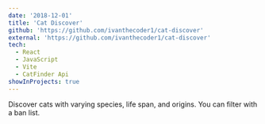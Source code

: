 ```yaml
---
date: '2018-12-01'
title: 'Cat Discover'
github: 'https://github.com/ivanthecoder1/cat-discover'
external: 'https://github.com/ivanthecoder1/cat-discover'
tech:
  - React
  - JavaScript
  - Vite
  - CatFinder Api
showInProjects: true
---
```


Discover cats with varying species, life span, and origins. You can filter with a ban list.
